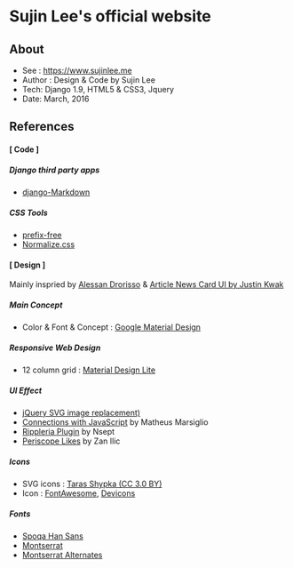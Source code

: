 # Sujin Lee's official website
## About
- See : https://www.sujinlee.me
- Author : Design & Code by Sujin Lee
- Tech: Django 1.9, HTML5 & CSS3, Jquery
- Date: March, 2016

## References
#### [ Code ]
##### Django third party apps
* [django-Markdown](https://github.com/klen/django_markdown)

##### CSS Tools
* [prefix-free](https://leaverou.github.io/prefixfree/)
* [Normalize.css](http://necolas.github.io/normalize.css/)

#### [ Design ]
Mainly inspried by [Alessan Drorisso](http://www.alessandrorisso.com/) & [Article News Card UI by Justin Kwak](https://dribbble.com/shots/2001637-Article-News-Card-UI)
##### Main Concept
* Color & Font & Concept : [Google Material Design](https://www.google.com/design/spec/material-design/introduction.html)

##### Responsive Web Design
* 12 column grid : [Material Design Lite](http://www.getmdl.io/)

##### UI Effect
* [jQuery SVG image replacement)](http://stackoverflow.com/questions/11978995/how-to-change-color-of-svg-image-using-css-jquery-svg-image-replacement)
* [Connections with JavaScript](http://codepen.io/matmarsiglio/pen/Avmxb) by  Matheus Marsiglio
* [Rippleria Plugin](https://github.com/nsept/rippleria) by Nsept
* [Periscope Likes](http://zanilic.com/periscope-likes-tutorial-jquery-css3) by Zan Ilic

##### Icons
* SVG icons : [Taras Shypka (CC 3.0 BY)](http://www.flaticon.com/packs/great-icon-set/3)
* Icon : [FontAwesome](http://fortawesome.github.io/Font-Awesome/icons/), [Devicons](http://vorillaz.github.io/devicons/#/main)

##### Fonts
* [Spoqa Han Sans](http://www.spoqa-han-sans.com/)
* [Montserrat](https://www.google.com/fonts/specimen/Montserrat)
* [Montserrat Alternates](https://www.google.com/fonts/specimen/Montserrat+Alternates)


